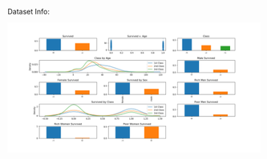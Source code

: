 Dataset Info:

![alt text](https://raw.githubusercontent.com/SolidOrange/Kaggle-Titanic/master/eda.png)
